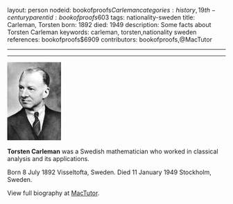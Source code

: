 layout: person
nodeid: bookofproofs$Carleman
categories: history,19th-century
parentid: bookofproofs$603
tags: nationality-sweden
title: Carleman, Torsten
born: 1892
died: 1949
description: Some facts about Torsten Carleman
keywords: carleman, torsten,nationality sweden
references: bookofproofs$6909
contributors: bookofproofs,@MacTutor

---


---

![Carleman.jpg](https://github.com/bookofproofs/bookofproofs.github.io/blob/main/_sources/_assets/images/portraits/Carleman.jpg?raw=true)

**Torsten Carleman** was a Swedish mathematician who worked in classical analysis and its applications.

Born 8 July 1892 Visseltofta, Sweden. Died 11 January 1949 Stockholm, Sweden.


View full biography at [MacTutor](https://mathshistory.st-andrews.ac.uk/Biographies/Carleman/).